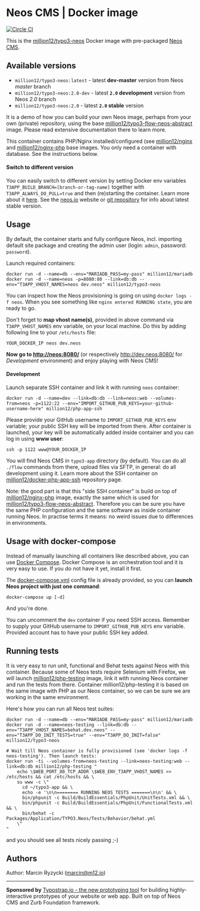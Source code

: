 # Neos CMS | Docker image
[![Circle CI](https://circleci.com/gh/million12/docker-typo3-neos/tree/2.0-dev.svg?style=svg)](https://circleci.com/gh/million12/docker-typo3-neos/tree/2.0-dev)

This is the [million12/typo3-neos](https://registry.hub.docker.com/u/million12/typo3-neos/) Docker image with pre-packaged [Neos CMS](http://neos.io/).


## Available versions

* `million12/typo3-neos:latest` - latest **dev-master** version from Neos _master_ branch
* `million12/typo3-neos:2.0-dev` - latest **`2.0` development** version  from Neos _2.0_ branch
* `million12/typo3-neos:2.0` - latest **`2.0` stable** version

It is a demo of how you can build your own Neos image, perhaps from your own (private) repository, using the base [million12/typo3-flow-neos-abstract](https://github.com/million12/docker-typo3-flow-neos-abstract) image. Please read extensive documentation there to learn more.
 
This container contains PHP/Nginx installed/configured (see [million12/nginx](https://github.com/million12/docker-nginx) and [million12/nginx-php](https://github.com/million12/docker-nginx-php) base images. You only need a container with database. See the instructions below.

#### Switch to different version

You can easily switch to different version by setting Docker env variables `T3APP_BUILD_BRANCH=[branch-or-tag-name]` together with `T3APP_ALWAYS_DO_PULL=true` and then (re)starting the container. Learn more about it [here](https://github.com/million12/docker-typo3-flow-neos-abstract#build-variables). See the [neos.io](http://neos.io/) website or [git repository](https://git.typo3.org/Neos/Distributions/Base.git) for info about latest stable version.


## Usage

By default, the container starts and fully configure Neos, incl. importing default site package and creating the admin user (login: `admin`, password: `password`).

Launch required containers:

```
docker run -d --name=db --env="MARIADB_PASS=my-pass" million12/mariadb
docker run -d --name=neos -p=8080:80 --link=db:db --env="T3APP_VHOST_NAMES=neos dev.neos" million12/typo3-neos
```

You can inspect how the Neos provisioning is going on using `docker logs -f neos`. When you see something like `nginx entered RUNNING state`, you are ready to go.

Don't forget to **map vhost name(s)**, provided in above command via `T3APP_VHOST_NAMES` env variable, on your local machine. Do this by adding following line to your `/etc/hosts` file:  
```
YOUR_DOCKER_IP neos dev.neos
```

**Now go to [http://neos:8080/](http://neos:8080/)** (or respectively http://dev.neos:8080/ for *Development* environment) and enjoy playing with Neos CMS!

#### Development

Launch separate SSH container and link it with running `neos` container:
``` 
docker run -d --name=dev --link=db:db --link=neos:web --volumes-from=neos -p=1122:22 --env="IMPORT_GITHUB_PUB_KEYS=your-github-username-here" million12/php-app-ssh
```  
Please provide your GitHub username to `IMPORT_GITHUB_PUB_KEYS` env variable; your public SSH key will be imported from there. After container is launched, your key will be automatically added inside container and you can log in using **www user**:  
```
ssh -p 1122 www@YOUR_DOCKER_IP
```

You will find Neos CMS in `typo3-app` directory (by default). You can do all `./flow` commands from there, upload files via SFTP, in general: do all development using it. Learn more about the SSH container on [million12/docker-php-app-ssh](https://github.com/million12/docker-php-app-ssh) repository page.

Note: the good part is that this "side SSH container" is build on top of [million12/nginx-php](https://github.com/million12/docker-nginx-php) image, exactly the same which is used for [million12/typo3-flow-neos-abstract](https://github.com/million12/docker-typo3-flow-neos-abstract). Therefore you can be sure you have the same PHP configuration and the same software as inside container running Neos. In practise terms it means: no weird issues due to differences in environments.


## Usage with docker-compose

Instead of manually launching all containers like described above, you can use [Docker Compose](https://docs.docker.com/compose/). Docker Compose is an orchestration tool and it is very easy to use. If you do not have it yet, install it first. 

The [docker-compose.yml](docker-compose.yml) config file is already provided, so you can **launch Neos project with just one command**:  
```
docker-compose up [-d]
```

And you're done.

You can uncomment the `dev` container if you need SSH access. Remember to supply your GitHub username to `IMPORT_GITHUB_PUB_KEYS` env variable. Provided account has to have your public SSH key added.


## Running tests

It is very easy to run unit, functional and Behat tests against Neos with this container. Because some of Neos tests require Selenium with Firefox, we will launch [million12/php-testing](https://github.com/million12/docker-php-testing) image, link it with running Neos container and run the tests from there. Container million12/php-testing it is based on the same image with PHP as our Neos container, so we can be sure we are working in the same environment.

Here's how you can run all Neos test suites:  
```
docker run -d --name=db --env="MARIADB_PASS=my-pass" million12/mariadb
docker run -d --name=neos-testing --link=db:db --env="T3APP_VHOST_NAMES=behat.dev.neos" --env="T3APP_DO_INIT_TESTS=true" --env="T3APP_DO_INIT=false" million12/typo3-neos

# Wait till Neos container is fully provisioned (see 'docker logs -f neos-testing'). Then launch tests:
docker run -ti --volumes-from=neos-testing --link=neos-testing:web --link=db:db million12/php-testing "
    echo \$WEB_PORT_80_TCP_ADDR \$WEB_ENV_T3APP_VHOST_NAMES >> /etc/hosts && cat /etc/hosts && \
    su www -c \"
      cd ~/typo3-app && \
      echo -e '\n\n======== RUNNING NEOS TESTS =======\n\n' && \
      bin/phpunit -c Build/BuildEssentials/PhpUnit/UnitTests.xml && \
      bin/phpunit -c Build/BuildEssentials/PhpUnit/FunctionalTests.xml && \
      bin/behat -c Packages/Application/TYPO3.Neos/Tests/Behavior/behat.yml
    \"
"
```  
and you should see all tests nicely passing ;-)

## Authors

Author: Marcin Ryzycki (<marcin@m12.io>)  

---

**Sponsored by** [Typostrap.io - the new prototyping tool](http://typostrap.io/) for building highly-interactive prototypes of your website or web app. Built on top of Neos CMS and Zurb Foundation framework.
